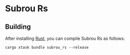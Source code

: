 # Subrou Rs

## Building

After installing [Rust](https://rustup.rs/), you can compile Subrou Rs as follows:

```shell
cargo xtask bundle subrou_rs --release
```

